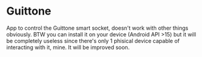 # Guittone
App to control the Guittone smart socket, doesn't work with other things obviously.
BTW you can install it on your device (Android API >15) but it will be completely useless since there's only 1 phisical device
capable of interacting with it, mine.
It will be improved soon.
